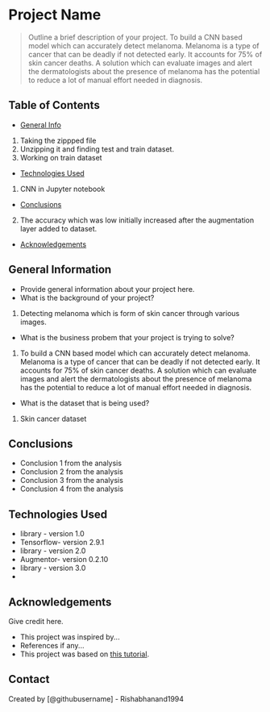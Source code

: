 # Project Name
> Outline a brief description of your project.
To build a CNN based model which can accurately detect melanoma. Melanoma is a type of cancer that can be deadly if not detected early. 
It accounts for 75% of skin cancer deaths. A solution which can evaluate images and alert the dermatologists about the presence of melanoma
 has the potential to reduce a lot of manual effort needed in diagnosis.


## Table of Contents
* [General Info](#general-information)
1. Taking the zippped file
2. Unzipping it and finding test and train dataset.
3. Working on train dataset
* [Technologies Used](#technologies-used)
1. CNN in Jupyter notebook
* [Conclusions](#conclusions)
2. The accuracy which was low initially increased after the augmentation layer added to dataset.
* [Acknowledgements](#acknowledgements)

<!-- You can include any other section that is pertinent to your problem -->

## General Information
- Provide general information about your project here.
- What is the background of your project?
1. Detecting melanoma which is form of skin cancer through various images.
- What is the business probem that your project is trying to solve?
1. To build a CNN based model which can accurately detect melanoma. Melanoma is a type of cancer that can be deadly if not detected early. It accounts for 75% of skin cancer deaths. A solution which 
can evaluate images and alert the dermatologists about the presence of melanoma has the potential to reduce a lot of manual effort needed in diagnosis.
- What is the dataset that is being used?
1. Skin cancer dataset

<!-- You don't have to answer all the questions - just the ones relevant to your project. -->

## Conclusions
- Conclusion 1 from the analysis
- Conclusion 2 from the analysis
- Conclusion 3 from the analysis
- Conclusion 4 from the analysis

<!-- You don't have to answer all the questions - just the ones relevant to your project. -->


## Technologies Used
- library - version 1.0
- Tensorflow- version 2.9.1
- library - version 2.0
- Augmentor- version 0.2.10
- library - version 3.0
- 

<!-- As the libraries versions keep on changing, it is recommended to mention the version of library used in this project -->

## Acknowledgements
Give credit here.
- This project was inspired by...
- References if any...
- This project was based on [this tutorial](https://www.example.com).


## Contact
Created by [@githubusername] - Rishabhanand1994


<!-- Optional -->
<!-- ## License -->
<!-- This project is open source and available under the [... License](). -->

<!-- You don't have to include all sections - just the one's relevant to your project -->